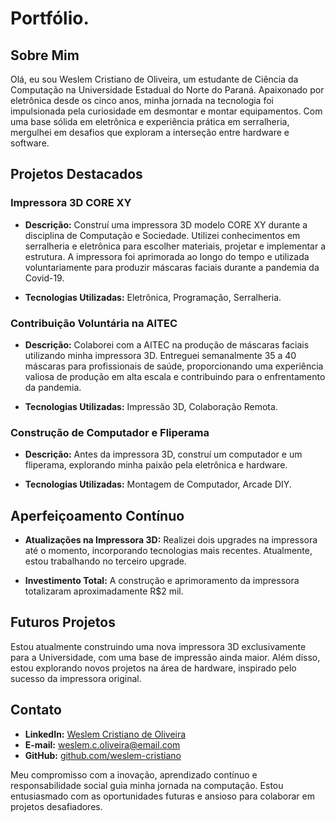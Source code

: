 # Portfólio.

## Sobre Mim

Olá, eu sou Weslem Cristiano de Oliveira, um estudante de Ciência da Computação na Universidade Estadual do Norte do Paraná. Apaixonado por eletrônica desde os cinco anos, minha jornada na tecnologia foi impulsionada pela curiosidade em desmontar e montar equipamentos. Com uma base sólida em eletrônica e experiência prática em serralheria, mergulhei em desafios que exploram a interseção entre hardware e software.

## Projetos Destacados

### Impressora 3D CORE XY

- **Descrição:** Construí uma impressora 3D modelo CORE XY durante a disciplina de Computação e Sociedade. Utilizei conhecimentos em serralheria e eletrônica para escolher materiais, projetar e implementar a estrutura. A impressora foi aprimorada ao longo do tempo e utilizada voluntariamente para produzir máscaras faciais durante a pandemia da Covid-19.

- **Tecnologias Utilizadas:** Eletrônica, Programação, Serralheria.

### Contribuição Voluntária na AITEC

- **Descrição:** Colaborei com a AITEC na produção de máscaras faciais utilizando minha impressora 3D. Entreguei semanalmente 35 a 40 máscaras para profissionais de saúde, proporcionando uma experiência valiosa de produção em alta escala e contribuindo para o enfrentamento da pandemia.

- **Tecnologias Utilizadas:** Impressão 3D, Colaboração Remota.

### Construção de Computador e Fliperama

- **Descrição:** Antes da impressora 3D, construí um computador e um fliperama, explorando minha paixão pela eletrônica e hardware.

- **Tecnologias Utilizadas:** Montagem de Computador, Arcade DIY.

## Aperfeiçoamento Contínuo

- **Atualizações na Impressora 3D:** Realizei dois upgrades na impressora até o momento, incorporando tecnologias mais recentes. Atualmente, estou trabalhando no terceiro upgrade.

- **Investimento Total:** A construção e aprimoramento da impressora totalizaram aproximadamente R$2 mil.

## Futuros Projetos

Estou atualmente construindo uma nova impressora 3D exclusivamente para a Universidade, com uma base de impressão ainda maior. Além disso, estou explorando novos projetos na área de hardware, inspirado pelo sucesso da impressora original.

## Contato

- **LinkedIn:** [Weslem Cristiano de Oliveira](seu-link-do-LinkedIn)
- **E-mail:** weslem.c.oliveira@email.com
- **GitHub:** [github.com/weslem-cristiano](https://github.com/weslem-cristiano)

Meu compromisso com a inovação, aprendizado contínuo e responsabilidade social guia minha jornada na computação. Estou entusiasmado com as oportunidades futuras e ansioso para colaborar em projetos desafiadores.
